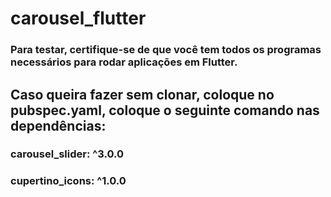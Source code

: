 # carousel_flutter

### Para testar, certifique-se de que você tem todos os programas necessários para rodar aplicações em Flutter.

## Caso queira fazer sem clonar, coloque no pubspec.yaml, coloque o seguinte comando nas dependências:
### carousel_slider: ^3.0.0
### cupertino_icons: ^1.0.0

